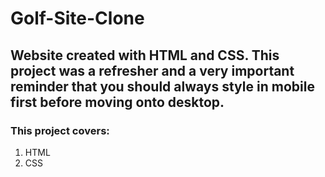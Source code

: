# Golf-Site-Clone

## Website created with HTML and CSS. This project was a refresher and a very important reminder that you should always style in mobile first before moving onto desktop.

### This project covers:
1. HTML
2. CSS
